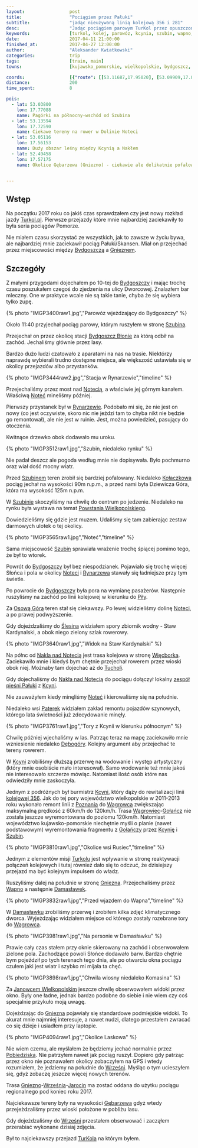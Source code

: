 ```yaml
---
layout:                 post
title:                  "Pociągiem przez Pałuki"
subtitle:               "jadąc nieużywaną linią kolejową 356 i 281"
desc:                   "Jadąc pociągiem parowym TurKol przez opuszczoną linią kolejową pomiędzy Bydgoszczem, Nakłem, Gnieznem i Mogilnem"
keywords:               [turkol, kolej, parowóz, kcynia, szubin, wapno, pałuki, damasławek, kujawy]
date:                   2017-04-11 21:00:00
finished_at:            2017-04-27 12:00:00
author:                 "Aleksander Kwiatkowski"
categories:             trip
tags:                   [train, main]
towns:                  [kujawsko_pomorskie, wielkopolskie, bydgoszcz, biale_blota, szubin, sicienko, naklo_nad_notecia, kcynia, wapno, damaslawek, janowiec_wielkopolski, mieleszyn, gniezno, czerniejewo, wrzesnia]

coords:                 [{"route": [[53.11687,17.95020], [53.09909,17.88625], [53.07321,17.82514], [53.07213,17.80343], [53.03839,17.78678], [53.00349,17.74523]], "type": "train"}, {"route": [[53.15188,17.88720], [53.15559,17.71416], [53.14869,17.62542], [53.13901,17.59263]], "type": "train"}, {"route": [[53.13767,17.58628], [53.07615,17.57495], [52.98427,17.49169], [52.94022,17.49049], [52.90773,17.47658], [52.84090,17.49804], [52.80740,17.48688], [52.75018,17.48740], [52.68457,17.50079], [52.60312,17.54267], [52.55221,17.61889], [52.53352,17.62662], [52.52569,17.58164], [52.51817,17.57409], [52.45242,17.56808], [52.32775,17.55572]], "type": "train"}]
distance:               200
time_spent:             8

pois:
  - lat: 53.03800
    lon: 17.77088
    name: Pagórki na północny-wschód od Szubina
  - lat: 53.13594
    lon: 17.72590
    name: Ciekawe tereny na rower w Dolinie Noteci
  - lat: 53.05116
    lon: 17.56153
    name: Duży obszar leśny między Kcynią a Nakłem  
  - lat: 52.49458
    lon: 17.57175
    name: Okolice Gębarzewa (Gniezno) - ciekawie ale delikatnie pofalowane tereny wiejskie


---
```


[zespol-paluki]: http://www.kcynia.pl/zespol-regionalny-paluki.html

[turkol]: http://www.turkol.pl/
[wiki-bydgoszcz]: https://pl.wikipedia.org/wiki/Bydgoszcz
[wiki-gniezno]: https://pl.wikipedia.org/wiki/Gniezno
[wiki-szubin]: https://pl.wikipedia.org/wiki/Szubin
[wiki-bydgoszcz-blonie]: https://pl.wikipedia.org/wiki/Bydgoszcz_B%C5%82onie
[wiki-notec]: https://pl.wikipedia.org/wiki/Note%C4%87
[wiki-rynarzewo]: https://pl.wikipedia.org/wiki/Rynarzewo_(wojew%C3%B3dztwo_kujawsko-pomorskie)
[wiki-kolaczkowo]: https://pl.wikipedia.org/wiki/Ko%C5%82aczkowo_(wojew%C3%B3dztwo_kujawsko-pomorskie)
[wiki-powstanie-wielkopolskie]: https://pl.wikipedia.org/wiki/Powstanie_wielkopolskie
[wiki-pila]: https://pl.wikipedia.org/wiki/Pi%C5%82a_(miasto)
[wiki-osowa-gora]: https://pl.wikipedia.org/wiki/Osowa_G%C3%B3ra_(osiedle_w_Bydgoszczy)
[wiki-slesin]: https://pl.wikipedia.org/wiki/%C5%9Alesin_(wojew%C3%B3dztwo_kujawsko-pomorskie)
[wiki-naklo]: https://pl.wikipedia.org/wiki/Nak%C5%82o_nad_Noteci%C4%85
[wiki-wiecbork]: https://pl.wikipedia.org/wiki/Wi%C4%99cbork
[wiki-tuchola]: https://pl.wikipedia.org/wiki/Tuchola
[wiki-kcynia]: https://pl.wikipedia.org/wiki/Kcynia
[wiki-paterek]: https://pl.wikipedia.org/wiki/Paterek
[wiki-debogora]: https://pl.wikipedia.org/wiki/D%C4%99bog%C3%B3ra_(wojew%C3%B3dztwo_kujawsko-pomorskie)
[wiki-kcynia]: https://pl.wikipedia.org/wiki/Kcynia
[wiki-linia-356]: https://pl.wikipedia.org/wiki/Linia_kolejowa_nr_356
[wiki-poznan]: https://pl.wikipedia.org/wiki/Pozna%C5%84
[wiki-wagrowiec]: https://pl.wikipedia.org/wiki/W%C4%85growiec
[wiki-golancz]: https://pl.wikipedia.org/wiki/Go%C5%82a%C5%84cz
[wiki-wapno]: https://pl.wikipedia.org/wiki/Wapno_(wojew%C3%B3dztwo_wielkopolskie)
[wiki-damaslawek]: https://pl.wikipedia.org/wiki/Damas%C5%82awek
[wiki-janowiec-wielkopolski]: https://pl.wikipedia.org/wiki/Janowiec_Wielkopolski
[wiki-pobiedziska]: https://pl.wikipedia.org/wiki/Pobiedziska
[wiki-wrzesnia]: https://pl.wikipedia.org/wiki/Wrze%C5%9Bnia
[wiki-jarocin]: https://pl.wikipedia.org/wiki/Jarocin
[wiki-gebarzewo]: https://pl.wikipedia.org/wiki/G%C4%99barzewo_(wojew%C3%B3dztwo_wielkopolskie)



Wstęp
-----

Na początku 2017 roku co jakiś czas sprawdzałem czy jest nowy rozkład jazdy
[Turkol.pl][turkol]. Pierwsze przejazdy które mnie najbardziej zaciekawiły to była
seria pociągów Pomorze.

Nie miałem czasu skorzystać ze wszystkich, jak to zawsze w życiu bywa, ale
najbardziej mnie zaciekawił pociąg Pałuki/Skansen. Miał on przejechać przez
miejscowości między [Bydgoszczą][wiki-bydgoszcz] a
[Gnieznem][wiki-gniezno].



Szczegóły
---------

Z małymi przygodami dojechałem po 10-tej do [Bydgoszczy][wiki-bydgoszcz] i
mając trochę czasu poszukałem czegoś do zjedzenia na ulicy Dworcowej.
Znalazłem bar mleczny. One w praktyce wcale nie są takie tanie, chyba że się
wybiera tylko zupę.

{% photo "IMGP3400raw1.jpg","Parowóz wjeżdzający do Bydgoszczy" %}

Około 11:40 przyjechał pociąg parowy, którym ruszyłem w stronę [Szubina][wiki-szubin].

Przejechał on przez okolicę stacji [Bydgoszcz Błonie][wiki-bydgoszcz-blonie] za
którą odbił na zachód. Jechaliśmy głównie przez lasy.

Bardzo dużo ludzi czatowało z aparatami na nas na trasie. Niektórzy naprawdę wybierali
trudno dostępne miejsca, ale większość ustawiała się w okolicy przejazdów
albo przystanków.

{% photo "IMGP3444raw2.jpg","Stacja w Rynarzewie","timeline" %}

Przejechaliśmy przez most nad [Notecią][wiki-notec], a właściwie jej górnym kanałem.
Właściwą [Noteć][wiki-notec] mineliśmy później.

Pierwszy przystanek był w [Rynarzewie][wiki-rynarzewo]. Podobało mi się, że nie
jest on nowy (co jest oczywiste, skoro nic nie jeździ tam to chyba nikt nie będzie go
remontował), ale nie jest w ruinie. Jest, można powiedzieć, pasujący do otoczenia.

Kwitnące drzewko obok dodawało mu uroku.

{% photo "IMGP3512raw1.jpg","Szubin, niedaleko rynku" %}

Nie padał deszcz ale pogoda według mnie nie dopisywała. Było pochmurno oraz wiał
dość mocny wiatr.

Przed [Szubinem][wiki-szubin] teren zrobił się bardziej pofalowany. Niedaleko
[Kołaczkowa][wiki-kolaczkowo] pociąg jechał na wysokości 90m n.p.m., a
przed nami była Dziewicza Góra, która ma wysokość 125m n.p.m.

W [Szubinie][wiki-szubin] skoczyliśmy na chwilę do centrum po jedzenie.
Niedaleko na rynku była wystawa na temat
[Powstania Wielkopolskiego][wiki-powstanie-wielkopolskie].

Dowiedzieliśmy się gdzie jest muzem. Udaliśmy się tam zabierając zestaw
darmowych ulotek o tej okolicy.

{% photo "IMGP3565raw1.jpg","Noteć","timeline" %}

Sama miejscowość [Szubin][wiki-szubin] sprawiała wrażenie trochę śpiącej
pomimo tego, że był to wtorek.

Powrót do [Bydgoszczy][wiki-bydgoszcz] był bez niespodzianek. Pojawiało się
trochę więcej Słońca i pola w okolicy [Noteci][wiki-notec] i
[Rynarzewa][wiki-rynarzewo] stawały się ładniejsze przy tym świetle.

Po powrocie do [Bydgoszczy][wiki-bydgoszcz] była pora na wymianę pasażerów.
Następnie ruszyliśmy na zachód po linii kolejowej w kierunku do [Piły][wiki-pila].

Za [Osową Górą][wiki-osowa-gora] teren stał się ciekawszy. Po lewej
widzieliśmy dolinę [Noteci][wiki-notec], a po prawej podwyższenie.

Gdy dojeżdzaliśmy do [Ślesina][wiki-slesin] widziałem spory zbiornik
wodny - Staw Kardynalski, a obok niego zielony szlak rowerowy.

{% photo "IMGP3640raw1.jpg","Widok na Staw Kardynalski" %}

Na półnc od [Nakla nad Notecią][wiki-naklo] jest trasa kolejowa
w stronę [Więcborka][wiki-wiecbork]. Zaciekawiło mnie i kiedyś bym chętnie
przejechał rowerem przez wioski obok niej. Możnaby tam dojechać aż
do [Tucholi][wiki-tuchola].

Gdy dojechaliśmy do [Nakła nad Notecią][wiki-naklo] do pociągu dołączył lokalny
[zespół pieśni Pałuki][zespol-paluki] z [Kcyni][wiki-kcynia].

Nie zauważyłem kiedy minęliśmy [Noteć][wiki-notec] i kierowaliśmy się na południe.

Niedaleko wsi [Paterek][wiki-paterek] widziałem zakład remontu pojazdów
szynowych, którego lata świetności już zdecydowanie minęły.

{% photo "IMGP3761raw1.jpg","Tory z Kcynii w kierunku północnym" %}

Chwilę później wjechaliśmy w las. Patrząc teraz na mapę zaciekawiło mnie
wzniesienie niedaleko [Dębogóry][wiki-debogora]. Kolejny argument aby
przejechać te tereny rowerem.

W [Kcyni][wiki-kcynia] zrobiliśmy dłuższą przerwę na wodowanie i występ
artystyczny (który mnie osobiście mało interesował). Samo wodowanie też mnie
jakoś nie interesowało szczerze mówiąc.
Natomiast ilość osób które nas odwiedziły mnie zaskoczyła.

Jednym z podróżnych
był burmistrz [Kcyni][wiki-kcynia], który dąży do rewitalizacji linii
[kolejowej 356][wiki-linia-356]. Jak do tej pory województwo wielkopolskie
w 2011-2013 roku wykonało remont linii z [Poznania][wiki-poznan] do
[Wągrowca][wiki-wagrowiec] zwiększając maksymalną prędkość z 60km/h do 120km/h.
Trasa [Wągrowiec][wiki-wagrowiec]-[Gołańcz][wiki-golancz] nie została jeszcze
wyremontowana do poziomu 120km/h.
Natomiast województwo kujawsko-pomorskie niechętnie myśli o
planie (nawet podstawowym) wyremontowania fragmentu z [Gołańczy][wiki-golancz] przez
[Kcynię][wiki-kcynia] i [Szubin][wiki-szubin].

{% photo "IMGP3810raw1.jpg","Okolice wsi Rusiec","timeline" %}

Jednym z elementów misji [Turkolu][turkol] jest wpływanie w stronę reaktywacji
połączeń kolejowych i tutaj również dało się to odczuć, że dzisiejszy przejazd ma być
kolejnym impulsem do władz.

Ruszyliśmy dalej na południe w stronę [Gniezna][wiki-gniezno]. Przejechaliśmy
przez [Wapno][wiki-wapno] a następnie [Damasławek][wiki-damaslawek].

{% photo "IMGP3832raw1.jpg","Przed wjazdem do Wapna","timeline" %}

W [Damasławku][wiki-damaslawek] zrobiliśmy przerwę i zrobiłem kilka zdjęć
klimatycznego dworca. Wyjeżdzając widziałem miejsce od którego zostały rozebrane
tory do [Wągrowca][wiki-wagrowiec].

{% photo "IMGP3981raw1.jpg","Na personie w Damasławku" %}

Prawie cały czas stałem przy oknie skierowany na zachód i obserwowałem
zielone pola. Zachodzące powoli Słońce dodawało barw. Bardzo chętnie bym
pojeździł po tych terenach tego dnia, ale po otwarciu okna pociągu czułem
jaki jest wiatr i szybko mi mijała ta chęć.

{% photo "IMGP3898raw1.jpg","Chwila wiosny niedaleko Komasina" %}

Za [Janowcem Wielkopolskim][wiki-janowiec-wielkopolski] jeszcze chwilę
obserwowałem widoki przez okno. Były one ładne, jednak bardzo podobne
do siebie i nie wiem czy coś specjalnie przykuło moją uwagę.

Dojeżdzając do [Gniezna][wiki-gniezno] pojawiały się standardowe podmiejskie
widoki. To akurat mnie najmniej interesuje, a nawet nudzi, dlatego
przestałem zwracać co się dzieje i usiadłem przy laptopie.

{% photo "IMGP4094raw1.jpg","Okolice Laskowa" %}

Nie wiem czemu, ale myślałem że będziemy jechać normalnie przez
[Pobiedziska][wiki-pobiedziska]. Nie patrzyłem nawet jak pociąg ruszył.
Dopiero gdy patrząc przez okno nie poznawałem okolicy zobaczyłem na GPS
i wtedy rozumiałem, że jedziemy na południe do [Wrześni][wiki-wrzesnia].
Myśląc o tym ucieszyłem się, gdyż zobaczę jeszcze więcej nowych terenów.

Trasa [Gniezno][wiki-gniezno]-[Września][wiki-wrzesnia]-[Jarocin][wiki-jarocin]
ma zostać oddana do użytku pociągu regionalnego pod koniec roku 2017.

Najciekawsze tereny były na wysokości [Gębarzewa][wiki-gebarzewo] gdyż
wtedy przejeżdzaliśmy przez wioski położone w pobliżu lasu.

Gdy dojeżdzaliśmy do [Wrześni][wiki-wrzesnia] przestałem obserwować i zacząłem
przerabiać wykonane dzisiaj zdjęcia.

Był to najciekawszy przejazd [TurKola][turkol] na którym byłem.
